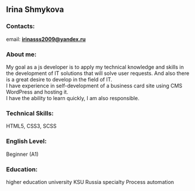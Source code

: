 ## Irina Shmykova

### Contacts: 
email: **irinasss2009@yandex.ru**

### About me:
My goal as a js developer is to apply my technical knowledge and skills in the development of IT solutions that will solve user requests. And also there is a great desire to develop in the field of IT. \
I have experience in self-development of a business card site using CMS WordPress and hosting it. \
I have the ability to learn quickly, I am also responsible.

### Technical Skills:
HTML5, CSS3, SCSS

### English Level:
Beginner (A1)

### Education:
higher education
university KSU Russia
specialty Process automation